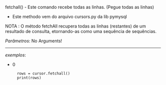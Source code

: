 fetchall() - Este comando recebe todas as linhas. (Pegue todas as linhas)

- Este methodo vem do arquivo cursors.py da lib pymysql

NOTA :  O método fetchAll recupera todas as linhas (restantes) de um resultado de
consulta, etornando-as como uma sequência de sequências.


_Parâmetros_: No Arguments!

---

*exemplos*:


- 0 

        rows = cursor.fetchall()
        print(rows)






